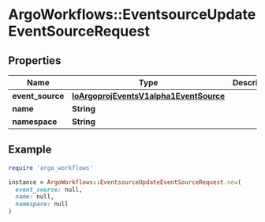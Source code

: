 # ArgoWorkflows::EventsourceUpdateEventSourceRequest

## Properties

| Name | Type | Description | Notes |
| ---- | ---- | ----------- | ----- |
| **event_source** | [**IoArgoprojEventsV1alpha1EventSource**](IoArgoprojEventsV1alpha1EventSource.md) |  | [optional] |
| **name** | **String** |  | [optional] |
| **namespace** | **String** |  | [optional] |

## Example

```ruby
require 'argo_workflows'

instance = ArgoWorkflows::EventsourceUpdateEventSourceRequest.new(
  event_source: null,
  name: null,
  namespace: null
)
```

